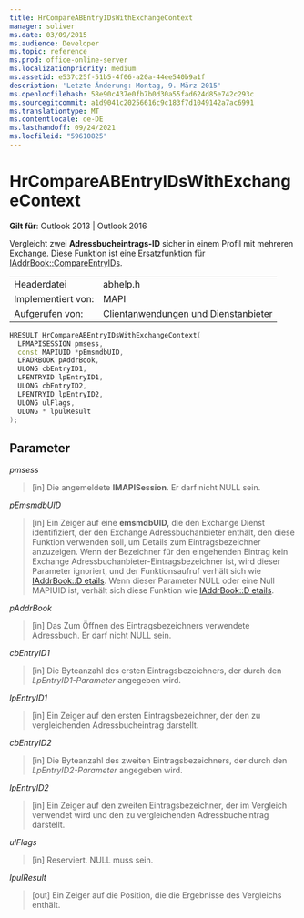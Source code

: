 ```yaml
---
title: HrCompareABEntryIDsWithExchangeContext
manager: soliver
ms.date: 03/09/2015
ms.audience: Developer
ms.topic: reference
ms.prod: office-online-server
ms.localizationpriority: medium
ms.assetid: e537c25f-51b5-4f06-a20a-44ee540b9a1f
description: 'Letzte Änderung: Montag, 9. März 2015'
ms.openlocfilehash: 58e90c437e0fb7b0d30a55fad624d85e742c293c
ms.sourcegitcommit: a1d9041c20256616c9c183f7d1049142a7ac6991
ms.translationtype: MT
ms.contentlocale: de-DE
ms.lasthandoff: 09/24/2021
ms.locfileid: "59610825"
---
```

# <a name="hrcompareabentryidswithexchangecontext"></a>HrCompareABEntryIDsWithExchangeContext

  
  
**Gilt für**: Outlook 2013 | Outlook 2016 
  
Vergleicht zwei **Adressbucheintrags-ID** sicher in einem Profil mit mehreren Exchange. Diese Funktion ist eine Ersatzfunktion für [IAddrBook::CompareEntryIDs](iaddrbook-compareentryids.md).
  
|||
|:-----|:-----|
|Headerdatei  <br/> |abhelp.h  <br/> |
|Implementiert von:  <br/> |MAPI  <br/> |
|Aufgerufen von:  <br/> |Clientanwendungen und Dienstanbieter  <br/> |
   
```cpp
HRESULT HrCompareABEntryIDsWithExchangeContext(
  LPMAPISESSION pmsess,
  const MAPIUID *pEmsmdbUID,
  LPADRBOOK pAddrBook,
  ULONG cbEntryID1,
  LPENTRYID lpEntryID1,
  ULONG cbEntryID2,
  LPENTRYID lpEntryID2,
  ULONG ulFlags,
  ULONG * lpulResult
);
```

## <a name="parameters"></a>Parameter

 _pmsess_
  
> [in] Die angemeldete **IMAPISession**. Er darf nicht NULL sein.
    
 _pEmsmdbUID_
  
> [in] Ein Zeiger auf eine **emsmdbUID,** die den Exchange Dienst identifiziert, der den Exchange Adressbuchanbieter enthält, den diese Funktion verwenden soll, um Details zum Eintragsbezeichner anzuzeigen. Wenn der Bezeichner für den eingehenden Eintrag kein Exchange Adressbuchanbieter-Eintragsbezeichner ist, wird dieser Parameter ignoriert, und der Funktionsaufruf verhält sich wie [IAddrBook::D etails](iaddrbook-details.md). Wenn dieser Parameter NULL oder eine Null MAPIUID ist, verhält sich diese Funktion wie [IAddrBook::D etails](iaddrbook-details.md).
    
 _pAddrBook_
  
> [in] Das Zum Öffnen des Eintragsbezeichners verwendete Adressbuch. Er darf nicht NULL sein.
    
 _cbEntryID1_
  
> [in] Die Byteanzahl des ersten Eintragsbezeichners, der durch den  _LpEntryID1-Parameter_ angegeben wird. 
    
 _lpEntryID1_
  
> [in] Ein Zeiger auf den ersten Eintragsbezeichner, der den zu vergleichenden Adressbucheintrag darstellt.
    
 _cbEntryID2_
  
> [in] Die Byteanzahl des zweiten Eintragsbezeichners, der durch den  _LpEntryID2-Parameter_ angegeben wird. 
    
 _lpEntryID2_
  
> [in] Ein Zeiger auf den zweiten Eintragsbezeichner, der im Vergleich verwendet wird und den zu vergleichenden Adressbucheintrag darstellt.
    
 _ulFlags_
  
> [in] Reserviert. NULL muss sein.
    
 _lpulResult_
  
> [out] Ein Zeiger auf die Position, die die Ergebnisse des Vergleichs enthält. 
    

